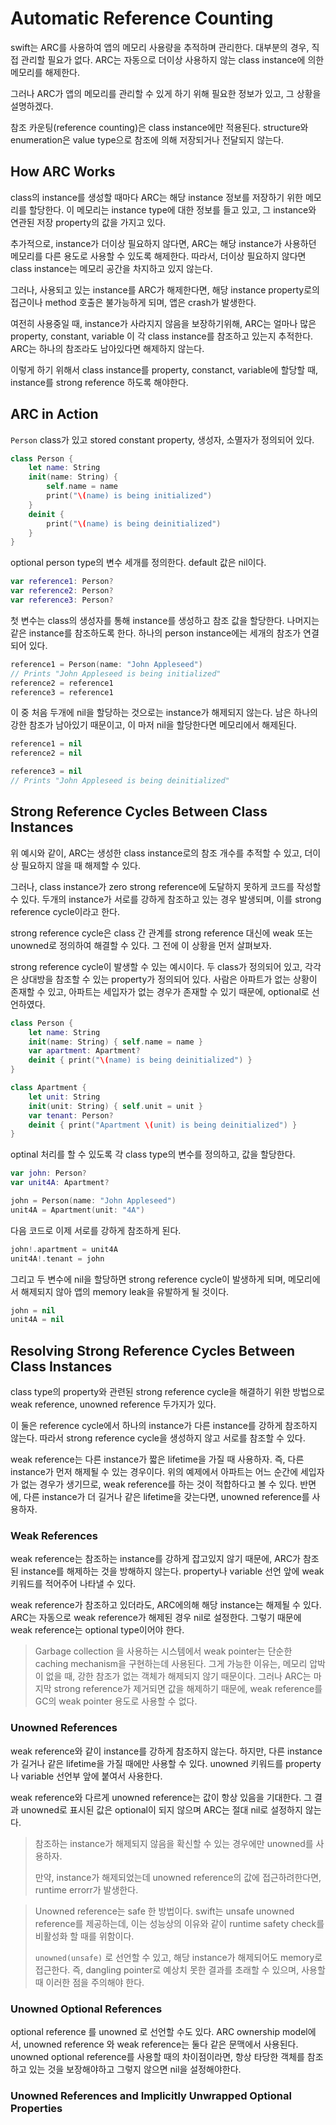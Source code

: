 # Automatic Reference Counting

swift는 ARC를 사용하여 앱의 메모리 사용량을 추적하며 관리한다. 대부분의 경우, 직접 관리할 필요가 없다. ARC는 자동으로 더이상 사용하지 않는 class instance에 의한 메모리를 해제한다. 

그러나 ARC가 앱의 메모리를 관리할 수 있게 하기 위해 필요한 정보가 있고, 그 상황을 설명하겠다. 

참조 카운팅(reference counting)은 class instance에만 적용된다. structure와 enumeration은 value type으로 참조에 의해 저장되거나 전달되지 않는다.

## How ARC Works

class의 instance를 생성할 때마다 ARC는 해당 instance 정보를 저장하기 위한 메모리를 할당한다. 이 메모리는 instance type에 대한 정보를 들고 있고, 그 instance와 연관된 저장 property의 값을 가지고 있다. 

추가적으로, instance가 더이상 필요하지 않다면, ARC는 해당 instance가 사용하던 메모리를 다른 용도로 사용할 수 있도록 해제한다. 따라서, 더이상 필요하지 않다면 class instance는 메모리 공간을 차지하고 있지 않는다.

그러나, 사용되고 있는 instance를 ARC가 해제한다면, 해당 instance property로의 접근이나 method 호출은 불가능하게 되며, 앱은 crash가 발생한다.

여전히 사용중일 때, instance가 사라지지 않음을 보장하기위해, ARC는 얼마나 많은 property, constant, variable 이 각 class instance를 참조하고 있는지 추적한다. ARC는 하나의 참조라도 남아있다면 해제하지 않는다.

이렇게 하기 위해서 class instance를 property, constanct, variable에 할당할 때, instance를 strong reference 하도록 해야한다. 

## ARC in Action

`Person` class가 있고 stored constant property, 생성자, 소멸자가 정의되어 있다.

```swift
class Person {
    let name: String
    init(name: String) {
        self.name = name
        print("\(name) is being initialized")
    }
    deinit {
        print("\(name) is being deinitialized")
    }
}
```

optional person type의 변수 세개를 정의한다. default 값은 nil이다.

```swift
var reference1: Person?
var reference2: Person?
var reference3: Person?
```

첫 변수는 class의 생성자를 통해 instance를 생성하고 참조 값을 할당한다. 나머지는 같은 instance를 참조하도록 한다. 하나의 person instance에는 세개의 참조가 연결되어 있다.

```swift
reference1 = Person(name: "John Appleseed")
// Prints "John Appleseed is being initialized"
reference2 = reference1
reference3 = reference1
```

이 중 처음 두개에 nil을 할당하는 것으로는 instance가 해제되지 않는다. 남은 하나의 강한 참조가 남아있기 때문이고, 이 마저 nil을 할당한다면 메모리에서 해제된다.

```swift
reference1 = nil
reference2 = nil

reference3 = nil
// Prints "John Appleseed is being deinitialized"
```

## Strong Reference Cycles Between Class Instances

위 예시와 같이, ARC는 생성한 class instance로의 참조 개수를 추적할 수 있고, 더이상 필요하지 않을 때 해제할 수 있다.

그러나, class instance가 zero strong reference에 도달하지 못하게 코드를 작성할 수 있다. 두개의 instance가 서로를 강하게 참조하고 있는 경우 발생되며, 이를 strong reference cycle이라고 한다.

strong reference cycle은 class 간 관계를 strong reference 대신에 weak 또는 unowned로 정의하여 해결할 수 있다. 그 전에 이 상황을 먼저 살펴보자.

strong reference cycle이 발생할 수 있는 예시이다. 두 class가 정의되어 있고, 각각은 상대방을 참조할 수 있는 property가 정의되어 있다. 사람은 아파트가 없는 상황이 존재할 수 있고, 아파트는 세입자가 없는 경우가 존재할 수 있기 때문에, optional로 선언하였다.

```swift
class Person {
    let name: String
    init(name: String) { self.name = name }
    var apartment: Apartment?
    deinit { print("\(name) is being deinitialized") }
}

class Apartment {
    let unit: String
    init(unit: String) { self.unit = unit }
    var tenant: Person?
    deinit { print("Apartment \(unit) is being deinitialized") }
}
```

optinal 처리를 할 수 있도록 각 class type의 변수를 정의하고, 값을 할당한다.

```swift
var john: Person?
var unit4A: Apartment?

john = Person(name: "John Appleseed")
unit4A = Apartment(unit: "4A")
```

다음 코드로 이제 서로를 강하게 참조하게 된다.

```swift
john!.apartment = unit4A
unit4A!.tenant = john
```

그리고 두 변수에 nil을 할당하면 strong reference cycle이 발생하게 되며, 메모리에서 해제되지 않아 앱의 memory leak을 유발하게 될 것이다.

```swift
john = nil
unit4A = nil
```

## Resolving Strong Reference Cycles Between Class Instances

class type의 property와 관련된 strong reference cycle을 해결하기 위한 방법으로 weak reference, unowned reference 두가지가 있다. 

이 둘은 reference cycle에서 하나의 instance가 다른 instance를 강하게 참조하지 않는다. 따라서 strong reference cycle을 생성하지 않고 서로를 참조할 수 있다.

weak reference는 다른 instance가 짧은 lifetime을 가질 때 사용하자. 즉, 다른 instance가 먼저 해제될 수 있는 경우이다. 위의 예제에서 아파트는 어느 순간에 세입자가 없는 경우가 생기므로, weak reference를 하는 것이 적합하다고 볼 수 있다. 반면에, 다른 instance가 더 길거나 같은 lifetime을 갖는다면, unowned reference를 사용하자.

### Weak References

weak reference는 참조하는 instance를 강하게 잡고있지 않기 때문에, ARC가 참조된 instance를 해제하는 것을 방해하지 않는다. property나 variable 선언 앞에 weak 키워드를 적어주어 나타낼 수 있다.

weak reference가 참조하고 있더라도, ARC에의해 해당 instance는 해제될 수 있다. ARC는 자동으로 weak reference가 해제된 경우 nil로 설정한다. 그렇기 때문에 weak reference는 optional type이어야 한다.

> Garbage collection 을 사용하는 시스템에서 weak pointer는 단순한 caching mechanism을 구현하는데 사용된다. 그게 가능한 이유는, 메모리 압박이 없을 때, 강한 참조가 없는 객체가 해제되지 않기 때문이다. 그러나 ARC는 마지막 strong reference가 제거되면 값을 해제하기 때문에, weak reference를 GC의 weak pointer 용도로 사용할 수 없다.

### Unowned References

weak reference와 같이 instance를 강하게 참조하지 않는다. 하지만, 다른 instance가 길거나 같은 lifetime을 가질 때에만 사용할 수 있다. unowned 키워드를 property나 variable 선언부 앞에 붙여서 사용한다.

weak reference와 다르게 unowned reference는 값이 항상 있음을 기대한다. 그 결과 unowned로 표시된 값은 optional이 되지 않으며 ARC는 절대 nil로 설정하지 않는다.

> 참조하는 instance가 해제되지 않음을 확신할 수 있는 경우에만 unowned를 사용하자.
>
> 만약, instance가 해제되었는데 unowned reference의 값에 접근하려한다면, runtime errorr가 발생한다.

> Unowned reference는 safe 한 방법이다. swift는 unsafe unowned reference를 제공하는데, 이는 성능상의 이유와 같이 runtime safety check를 비활성화 할 때를 위함이다.
>
> `unowned(unsafe)` 로 선언할 수 있고, 해당 instance가 해제되어도 memory로 접근한다. 즉, dangling pointer로 예상치 못한 결과를 초래할 수 있으며, 사용할 때 이러한 점을 주의해야 한다.

### Unowned Optional References

optional reference 를 unowned 로 선언할 수도 있다. ARC ownership model에서, unowned reference 와 weak reference는 둘다 같은 문맥에서 사용된다. unowned optional reference를 사용할 때의 차이점이라면, 항상 타당한 객체를 참조하고 있는 것을 보장해야하고 그렇지 않으면 nil을 설정해야한다.



### Unowned References and Implicitly Unwrapped Optional Properties

